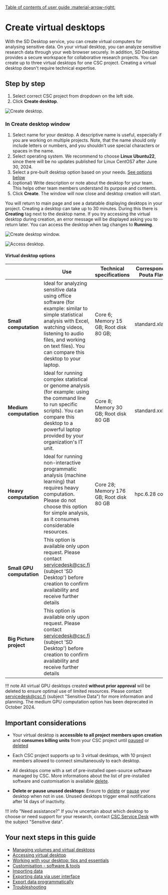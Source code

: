 [Table of contents of user guide :material-arrow-right:](sd-services-toc.md)

# Create virtual desktops

With the SD Desktop service, you can create virtual computers for analysing sensitive data. On your virtual desktop, you can analyze sensitive research data through your web browser securely. In addition, SD Desktop provides a secure workspace for collaborative research projects. You can create up to three virtual desktops for one CSC project. Creating a virtual desktop doesn't require technical expertise.

## Step by step

1. Select correct CSC project from dropdown on the left side.
2. Click **Create desktop**.

![Create desktop.](https://a3s.fi/docs-files/sensitive-data/SD_Desktop/SD-DesktopNew_CreateDesktop.png)

### In Create desktop window 

1. Select name for your desktop. A descriptive name is useful, especially if you are working on multiple projects. Note, that the name should only include letters or numbers, and you shouldn't use special characters or spaces in the name.
2. Select operating system. We recommend to choose **Linux Ubuntu22**, since there will be no updates published for Linux CentOS7 after June 30, 2024.
3. Select a pre-built desktop option based on your needs. [See options below](#virtual-desktop-options)
4. (optional) Write description or note about the desktop for your team. This helps other team members understand its purpose and contents.
5. Click **Create**. The window will now close and desktop creation will start.

You will return to main page and see a datatable displaying desktops in your project. Creating a desktop can take up to 30 minutes. During this there is **Creating** tag next to the desktop name. If you try accessing the virtual desktop during creation, an error message will be displayed asking you to return later. You can access the desktop when tag changes to **Running**. 

![Create desktop window.](https://a3s.fi/docs-files/sensitive-data/SD_Desktop/SD-DesktopNew_CreateDesktop2.png)


![Access desktop.](https://a3s.fi/docs-files/sensitive-data/SD_Desktop/SD-DesktopNew_AccessVM.png)

#### Virtual desktop options

|  | Use  | Technical specifications | Correspondent Pouta Flavor | Billing Units consumption |
|-|-|-|-|-|
|  **Small computation** | Ideal for analyzing sensitive data using office software (for example: similar to simple statistical analysis with Excel, watching videos, listening to audio files, and working on text files). You can compare this desktop to your laptop. | Core 6; Memory 15 GB; Root disk 80 GB; | standard.xlarge | 5.2 billing units/h|
|  **Medium computation**  | Ideal for running complex statistical or genome analysis (for example: using the command line to run specific scripts). You can compare this desktop to a powerful laptop provided by your organization's IT unit. | Core 8; Memory 30 GB; Root disk 80 GB | standard.xxlarge | 10.4 billing units/h |
| **Heavy computation**| Ideal for running non-interactive programmatic analysis (machine learning) that requires heavy computation. Please do not choose this option for simple analysis, as it consumes considerable resources. | Core 28; Memory 176 GB; Root disk 80 GB  | hpc.6.28 core | 65 billing units/h |
| **Small GPU computation**| This option is available only upon request. Please contact servicedesk@csc.fi (subject 'SD Desktop') before creation to confirm availability and receive further details |  |  |  |
| **Big Picture project**| This option is available only upon request. Please contact servicedesk@csc.fi  (subject 'SD Desktop') before creation to confirm availability and receive further details |  |  |  |

!!! note
    All virtual GPU desktops created **without prior approval** will be deleted to ensure optimal use of limited resources. Please contact servicedesk@csc.fi (subject "Sensitive Data") for more information and planning. The medium GPU computation option has been deprecated in October 2024. 

## Important considerations

* Your virtual desktop is **accessible to all project members upon creation** and **consumes billing units** from your CSC project until [paused](./sd-desktop-manage.md#pausing-or-unpausing-a-virtual-desktop) or [deleted](./sd-desktop-manage.md#deleting-a-virtual-desktop)

* Each CSC project supports up to 3 virtual desktops, with 10 project members allowed to connect simultaneously to each desktop.

* All desktops come with a set of pre-installed open-source software managed by CSC. More informations about the list of pre-installed software and customisation is available [delete](./sd-desktop-software.md).

* **Delete or pause unused desktops**: Ensure to [delete](./sd-desktop-manage.md#deleting-a-virtual-desktop) or [pause](./sd-desktop-manage.md#pausing-or-unpausing-a-virtual-desktop) your desktop when not in use. Unused desktops trigger email notifications after 14 days of inactivity.
  

!!! info "Need assistance?"
    If you're uncertain about which desktop to choose or need support for your research, contact [CSC Service Desk](../../support/contact.md) with the subject "Sensitive data".


## Your next steps in this guide

* [Managing volumes and virtual desktops](./sd-desktop-manage.md)
* [Accessing virtual desktop](./sd-desktop-access-vm.md)
* [Working with your desktop: tips and essentials](./sd-desktop-working.md)
* [Customisation - software & tools](./sd-desktop-software.md)
* [Importing data ](./sd-desktop-access.md)
* [Exporting data  via user interface](./sd-desktop-export.md)
* [Export data programmatically](./sd-desktop-export-commandline.md)
* [Troubleshooting](./sd-desktop-troubleshooting.md)


